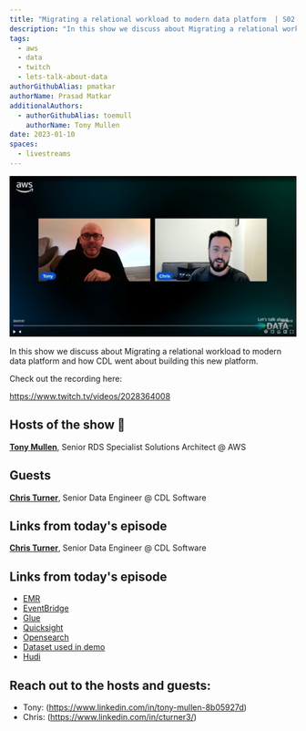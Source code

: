 ```yaml
---
title: "Migrating a relational workload to modern data platform  | S02 E02 | Lets Talk About Data Show"
description: "In this show we discuss about Migrating a relational workload to modern data platform and how CDL went about building this new platform"
tags:
  - aws
  - data
  - twitch
  - lets-talk-about-data
authorGithubAlias: pmatkar
authorName: Prasad Matkar
additionalAuthors:
  - authorGithubAlias: toemull
    authorName: Tony Mullen
date: 2023-01-10
spaces:
  - livestreams
---
```


![Screenshot from the stream or an image related to the topic](images/show02.jpg)

In this show we discuss about Migrating a relational workload to modern data platform and how CDL went about building this new platform.

Check out the recording here:

https://www.twitch.tv/videos/2028364008


## Hosts of the show 🎤

[**Tony Mullen**](https://www.linkedin.com/in/tony-mullen-8b05927d), Senior RDS Specialist Solutions Architect @ AWS

## Guests

[**Chris Turner**](https://www.linkedin.com/in/cturner3/), Senior Data Engineer @ CDL Software

## Links from today's episode

[**Chris Turner**](https://www.linkedin.com/in/cturner3/), Senior Data Engineer @ CDL Software

## Links from today's episode

* [EMR](https://aws.amazon.com/emr/)
* [EventBridge](https://aws.amazon.com/eventbridge/)
* [Glue](https://aws.amazon.com/glue/)
* [Quicksight](https://aws.amazon.com/quicksight/)
* [Opensearch](https://aws.amazon.com/opensource/)
* [Dataset used in demo](https://www.data.gov.uk/dataset/cb7ae6f0-4be6-4935-9277-47e5ce24a11f/road-safety-dataopens)
* [Hudi](https://hudi.apache.org/)

## Reach out to the hosts and guests:

- Tony: (https://www.linkedin.com/in/tony-mullen-8b05927d)
- Chris: (https://www.linkedin.com/in/cturner3/)
